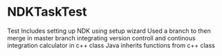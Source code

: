 # NDKTaskTest
Test Includes setting up NDK using setup wizard
Used a branch to then merge in master branch
integrating version controll and continous integration
calculator in c++ class
Java inherits functions from c++ class


